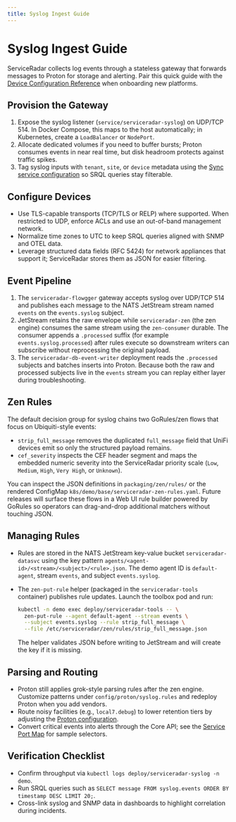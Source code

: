 ```yaml
---
title: Syslog Ingest Guide
---
```


# Syslog Ingest Guide

ServiceRadar collects log events through a stateless gateway that forwards messages to Proton for storage and alerting. Pair this quick guide with the [Device Configuration Reference](./device-configuration.md#syslog-configuration) when onboarding new platforms.

## Provision the Gateway

1. Expose the syslog listener (`service/serviceradar-syslog`) on UDP/TCP 514. In Docker Compose, this maps to the host automatically; in Kubernetes, create a `LoadBalancer` or `NodePort`.
2. Allocate dedicated volumes if you need to buffer bursts; Proton consumes events in near real time, but disk headroom protects against traffic spikes.
3. Tag syslog inputs with `tenant`, `site`, or `device` metadata using the [Sync service configuration](./sync.md) so SRQL queries stay filterable.

## Configure Devices

- Use TLS-capable transports (TCP/TLS or RELP) where supported. When restricted to UDP, enforce ACLs and use an out-of-band management network.
- Normalize time zones to UTC to keep SRQL queries aligned with SNMP and OTEL data.
- Leverage structured data fields (RFC 5424) for network appliances that support it; ServiceRadar stores them as JSON for easier filtering.

## Event Pipeline

1. The `serviceradar-flowgger` gateway accepts syslog over UDP/TCP 514 and publishes each message to the NATS JetStream stream named `events` on the `events.syslog` subject.
2. JetStream retains the raw envelope while `serviceradar-zen` (the zen engine) consumes the same stream using the `zen-consumer` durable. The consumer appends a `.processed` suffix (for example `events.syslog.processed`) after rules execute so downstream writers can subscribe without reprocessing the original payload.
3. The `serviceradar-db-event-writer` deployment reads the `.processed` subjects and batches inserts into Proton. Because both the raw and processed subjects live in the `events` stream you can replay either layer during troubleshooting.

## Zen Rules

The default decision group for syslog chains two GoRules/zen flows that focus on Ubiquiti-style events:

- `strip_full_message` removes the duplicated `full_message` field that UniFi devices emit so only the structured payload remains.
- `cef_severity` inspects the CEF header segment and maps the embedded numeric severity into the ServiceRadar priority scale (`Low`, `Medium`, `High`, `Very High`, or `Unknown`).

You can inspect the JSON definitions in `packaging/zen/rules/` or the rendered ConfigMap `k8s/demo/base/serviceradar-zen-rules.yaml`. Future releases will surface these flows in a Web UI rule builder powered by GoRules so operators can drag-and-drop additional matchers without touching JSON.

## Managing Rules

- Rules are stored in the NATS JetStream key-value bucket `serviceradar-datasvc` using the key pattern `agents/<agent-id>/<stream>/<subject>/<rule>.json`. The demo agent ID is `default-agent`, stream `events`, and subject `events.syslog`.
- The `zen-put-rule` helper (packaged in the `serviceradar-tools` container) publishes rule updates. Launch the toolbox pod and run:

  ```bash
  kubectl -n demo exec deploy/serviceradar-tools -- \
    zen-put-rule --agent default-agent --stream events \
    --subject events.syslog --rule strip_full_message \
    --file /etc/serviceradar/zen/rules/strip_full_message.json
  ```

  The helper validates JSON before writing to JetStream and will create the key if it is missing.

## Parsing and Routing

- Proton still applies grok-style parsing rules after the zen engine. Customize patterns under `config/proton/syslog.rules` and redeploy Proton when you add vendors.
- Route noisy facilities (e.g., `local7.debug`) to lower retention tiers by adjusting the [Proton configuration](./proton.md#retention).
- Convert critical events into alerts through the Core API; see the [Service Port Map](./service-port-map.md#log-watchers) for sample selectors.

## Verification Checklist

- Confirm throughput via `kubectl logs deploy/serviceradar-syslog -n demo`.
- Run SRQL queries such as `SELECT message FROM syslog.events ORDER BY timestamp DESC LIMIT 20;`.
- Cross-link syslog and SNMP data in dashboards to highlight correlation during incidents.
